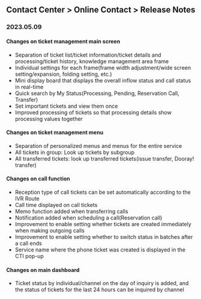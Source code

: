 ## Contact Center > Online Contact > Release Notes

### 2023.05.09

#### Changes on ticket management main screen
- Separation of ticket list/ticket information/ticket details and processing/ticket history, knowledge management area frame
- Individual settings for each frame(frame width adjustment/wide screen setting/expansion, folding setting, etc.)
- Mini display board that displays the overall inflow status and call status in real-time
- Quick search by My Status(Processing, Pending, Reservation Call, Transfer)
- Set important tickets and view them once
- Improved processing of tickets so that processing details show processing values together

#### Changes on ticket management menu
- Separation of personalized menus and menus for the entire service
- All tickets in group: Look up tickets by subgroup
- All transferred tickets: look up transferred tickets(issue transfer, Dooray! transfer)

#### Changes on call function
- Reception type of call tickets can be set automatically according to the IVR Route
- Call time displayed on call tickets
- Memo function added when transferring calls
- Notification added when scheduling a call(Reservation call)
- Improvement to enable setting whether tickets are created immediately when making outgoing calls
- Improvement to enable setting whether to switch status in batches after a call ends
- Service name where the phone ticket was created is displayed in the CTI pop-up

#### Changes on main dashboard
- Ticket status by individual/channel on the day of inquiry is added, and the status of tickets for the last 24 hours can be inquired by channel